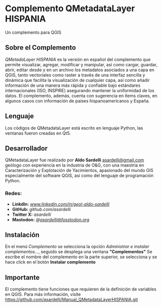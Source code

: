 # Complemento QMetadataLayer HISPANIA

Un complemento para QGIS

## Sobre el Complemento

<i>QMetadaLayer HISPANIA</i> es la versión en español del complemento que permite visualizar, agregar, modificar y manipular, así como cargar, guardar, abrir, editar desde y en un archivo los metadatos asociados a una capa en QGIS, tanto vectoriales como raster a través de una interfaz sencilla y dinámica que facilita la visualización de cualquier capa, así como añadir información de una manera más rápida y confiable bajo estándares internacionales (ISO, INSPIRE) asegurando mantener la uniformidad de los datos. El complemento, además, cuenta con sugerencia en ítems claves, en algunos casos con información de países hispanoamericanos y España.

## Lenguaje

 Los códigos de QMetadataLayer está escrito en lenguaje Python, las ventanas fueron creadas en Qt5.

## Desarrollador

QMetadataLayer fue realizado por <b>Aldo Sardelli</b> <asardelli@gmail.com> geólogo con experiencia en la industria de O&G, con una maestria en Caracterización y Explotación de Yacimientos, apasionado del mundo GIS especialmente del software QGIS, asi como del lenguaje de programación Python.

### Redes:

- <b>LinkdIn:</b> <i>www.linkedin.com/in/geol-aldo-sardelli</i>
- <b>GitHub:</b>  <i>github.com/asardelli</i>
- <b>Twitter X:</b> <i>asardelli</i>
- <b>Mastodon:</b> <i>@asardelli@fosstodon.org</i>

## Instalación

En el menú <i>Complemento</i> se selecciona la opción <i>Administrar e instalar complementos...</i>, seguido se desplega una ventana <b>"Complementos"</b>
Se escribe el nombre del complemento en la parte superior, se selecciona y se hace click en el botón <b> Instalar complemento</b>

## Importante
El complemento tiene funciones que requieren de la definición de variables en QGIS. Para más información, visite https://github.com/asardelli/Manual_QMetadataLayerHISPANIA.git
